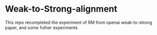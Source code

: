 # Weak-to-Strong-alignment
This repo recompleted the experiment of RM from openai weak-to-strong paper, and some futher experiments
